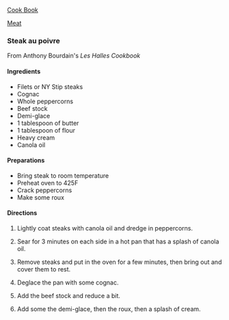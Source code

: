 [Cook Book](https://github.com/vmsmith/CookBook/blob/master/README.md)  

[Meat](https://github.com/vmsmith/CookBook/blob/master/meat.md)  

### Steak au poivre  
From Anthony Bourdain's *Les Halles Cookbook*  


#### Ingredients  
* Filets or NY Stip steaks  
* Cognac    
* Whole peppercorns  
* Beef stock  
* Demi-glace  
* 1 tablespoon of butter  
* 1 tablespoon of flour
* Heavy cream  
* Canola oil  

#### Preparations  

* Bring steak to room temperature  
* Preheat oven to 425F 
* Crack peppercorns  
* Make some roux

#### Directions  

1. Lightly coat steaks with canola oil and dredge in peppercorns.  

2. Sear for 3 minutes on each side in a hot pan that has a splash of canola oil.

3. Remove steaks and put in the oven for a few minutes, then bring out and cover them to rest.

4. Deglace the pan with some cognac.  

5. Add the beef stock and reduce a bit.  

6. Add some the demi-glace, then the roux, then a splash of cream.
